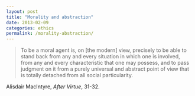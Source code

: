 ```yaml
---
layout: post
title: "Morality and abstraction"
date: 2013-02-09
categories: ethics
permalink: /morality-abstraction/
---
```


> To be a moral agent is, on [the modern] view, precisely to be able to stand back from any and every situation in which one is involved, from any and every characteristic that one may possess, and to pass judgment on it from a purely universal and abstract point of view that is totally detached from all social particularity.

Alisdair MacIntyre, *After Virtue*, 31-32.